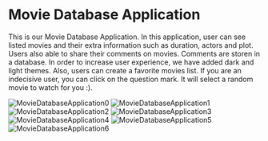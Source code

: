 # Movie Database Application
This is our Movie Database Application. In this application, user can see listed movies and their extra information such as duration, actors and plot.
Users also able to share their comments on movies. Comments are storen in a database.
In order to increase user experience, we have added dark and light themes.
Also, users can create a favorite movies list.
If you are an indecisive user, you can click on the question mark. It will select a random movie to watch for you :).

![MovieDatabaseApplication0](https://github.com/mec-cs/movie-db-app/assets/103521291/672be482-293a-4911-8d94-e98d59ef3b7c)
![MovieDatabaseApplication1](https://github.com/mec-cs/movie-db-app/assets/103521291/d2c67327-dcfd-4ea9-973b-566df969cf52)
![MovieDatabaseApplication2](https://github.com/mec-cs/movie-db-app/assets/103521291/a2884a69-093a-4986-9427-2da52057bccb)
![MovieDatabaseApplication3](https://github.com/mec-cs/movie-db-app/assets/103521291/bb8c12c6-2f17-495f-b9ee-85b3d99f5fe1)
![MovieDatabaseApplication4](https://github.com/mec-cs/movie-db-app/assets/103521291/23d030e5-d31a-4f83-8751-16e11af88fba)
![MovieDatabaseApplication5](https://github.com/mec-cs/movie-db-app/assets/103521291/b7c90d9e-21cd-4354-a697-427c4a5ac8ae)
![MovieDatabaseApplication6](https://github.com/mec-cs/movie-db-app/assets/103521291/dddf1dfd-a7e1-42b9-93ac-11c5f8b1a076)
